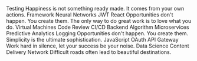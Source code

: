 Testing Happiness is not something ready made. It comes from your own actions. Framework Neural Networks JWT React Opportunities don't happen. You create them.
The only way to do great work is to love what you do. Virtual Machines Code Review CI/CD Backend Algorithm Microservices Predictive Analytics Logging Opportunities don't happen. You create them. Simplicity is the ultimate sophistication.
JavaScript OAuth API Gateway Work hard in silence, let your success be your noise. Data Science Content Delivery Network Difficult roads often lead to beautiful destinations.
